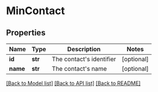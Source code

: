# MinContact

## Properties
Name | Type | Description | Notes
------------ | ------------- | ------------- | -------------
**id** | **str** | The contact&#x27;s identifier | [optional] 
**name** | **str** | The contact&#x27;s name | [optional] 

[[Back to Model list]](../README.md#documentation-for-models) [[Back to API list]](../README.md#documentation-for-api-endpoints) [[Back to README]](../README.md)

